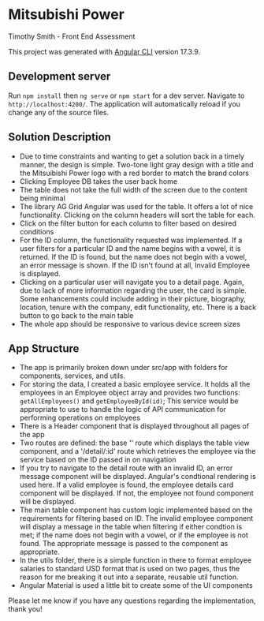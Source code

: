 # Mitsubishi Power

Timothy Smith - Front End Assessment

This project was generated with [Angular CLI](https://github.com/angular/angular-cli) version 17.3.9.

## Development server

Run `npm install` then `ng serve` or `npm start` for a dev server. Navigate to `http://localhost:4200/`. The application will automatically reload if you change any of the source files.

## Solution Description

- Due to time constraints and wanting to get a solution back in a timely manner, the design is simple. Two-tone light gray design with a title and the Mitsuibishi Power logo with a red border to match the brand colors
- Clicking Employee DB takes the user back home
- The table does not take the full width of the screen due to the content being minimal
- The library AG Grid Angular was used for the table. It offers a lot of nice functionality. Clicking on the column headers will sort the table for each.
- Click on the filter button for each column to filter based on desired conditions
- For the ID column, the functionality requested was implemented. If a user filters for a particular ID and the name begins with a vowel, it is returned. If the ID is found, but the name does not begin with a vowel, an error message is shown. If the ID isn't found at all, Invalid Employee is displayed.
- Clicking on a particular user will navigate you to a detail page. Again, due to lack of more information regarding the user, the card is simple. Some enhancements could include adding in their picture, biography, location, tenure with the company, edit functionality, etc. There is a back button to go back to the main table
- The whole app should be responsive to various device screen sizes

## App Structure

- The app is primarily broken down under src/app with folders for components, services, and utils. 
- For storing the data, I created a basic employee service. It holds all the employees in an Employee object array and provides two functions: `getAllEmployees()` and `getEmployeeById(id)`; This service would be appropriate to use to handle the logic of API communication for performing operations on employees
- There is a Header component that is displayed throughout all pages of the app
- Two routes are defined: the base '' route which displays the table view component, and a '/detail/:id' route which retrieves the employee via the service based on the ID passed in on navigation
- If you try to navigate to the detail route with an invalid ID, an error message component will be displayed. Angular's condtional rendering is used here. If a valid employee is found, the employee details card component will be displayed. If not, the employee not found component will be displayed.
- The main table component has custom logic implemented based on the requirements for filtering based on ID. The invalid employee component will display a message in the table when filtering if either condtion is met; if the name does not begin with a vowel, or if the employee is not found. The appropriate message is passed to the component as appropriate.
- In the utils folder, there is a simple function in there to format employee salaries to standard USD format that is used on two pages, thus the reason for me breaking it out into a separate, reusable util function.
- Angular Material is used a little bit to create some of the UI components

Please let me know if you have any questions regarding the implementation, thank you!
